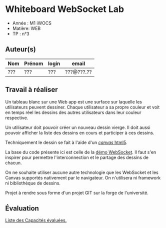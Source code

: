 # Whiteboard WebSocket Lab

- Année : M1 iWOCS
- Matière: WEB
- TP : n°3

## Auteur(s)

|Nom|Prénom|login|email|
|--|--|--|--|
| ??? | ??? | ??? | ???@???.?? |

## Travail à réaliser

Un tableau blanc sur une Web app est une surface sur laquelle les utilisateurs peuvent dessiner. Chaque utilisateur a sa propre couleur et voit en temps réel les dessins des autres utilisateurs dans leur couleur respective.

Un utilisateur doit pouvoir créer un nouveau dessin vierge. Il doit aussi pouvoir  afficher la liste des dessins en cours et participer à ces dessins.


Techniquement le dessin se fait à l'aide d'un  [*canvas* html5](https://developer.mozilla.org/fr/docs/Web/Guide/Graphics/Dessiner_avec_canvas).
 
La base du code présente ici est celle de la 
[démo WebSocket](https://www-apps.univ-lehavre.fr/forge/2018-2019-m1/WEB-websocket-demo). Il faut s'en inspirer 
pour  permettre l'interconnection et le partage des dessins de chacun.

On ne souhaite utiliser aucune autre technologie que les WebSocket et les Canvas supportés nativement par le navigateur. On n'utilisera ni framework ni bibliothèque de dessins.
 
Projet à rendre sous forme d'un projet GIT sur la forge de l'université.

## Évaluation

[Liste des Capacités évaluées.](/teaching/WebDev1#ws-whiteboard)
